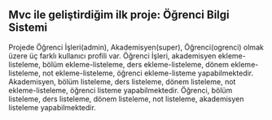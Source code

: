 ## Mvc ile geliştirdiğim ilk proje: Öğrenci Bilgi Sistemi
Projede Öğrenci İşleri(admin), Akademisyen(super), Öğrenci(ogrenci) olmak üzere üç farklı kullanıcı profili var. Öğrenci İşleri, akademisyen ekleme-listeleme, bölüm ekleme-listeleme, ders ekleme-listeleme, dönem ekleme-listeleme, not ekleme-listeleme, öğrenci ekleme-listeme yapabilmektedir. Akademisyen, bölüm listeleme, ders listeleme, dönem listeleme, not ekleme-listeleme, öğrenci listeme yapabilmektedir. Öğrenci, bölüm listeleme, ders listeleme, dönem listeleme, not listeleme, akademisyen listeleme yapabilmektedir.
